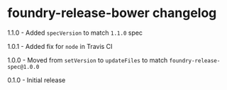 # foundry-release-bower changelog
1.1.0 - Added `specVersion` to match `1.1.0` spec

1.0.1 - Added fix for `node` in Travis CI

1.0.0 - Moved from `setVersion` to `updateFiles` to match `foundry-release-spec@1.0.0`

0.1.0 - Initial release

